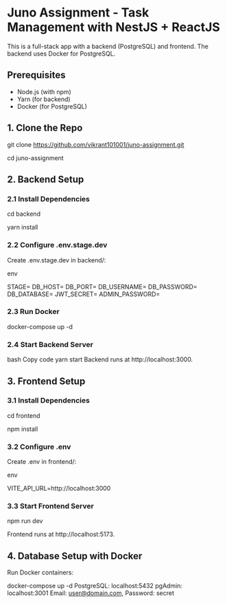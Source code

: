 # Juno Assignment - Task Management with NestJS + ReactJS

This is a full-stack app with a backend (PostgreSQL) and frontend. The backend uses Docker for PostgreSQL.

## Prerequisites
- Node.js (with npm)
- Yarn (for backend)
- Docker (for PostgreSQL)

## 1. Clone the Repo

git clone https://github.com/vikrant101001/juno-assignment.git

cd juno-assignment

## 2. Backend Setup


### 2.1 Install Dependencies

cd backend

yarn install

### 2.2 Configure .env.stage.dev


Create .env.stage.dev in backend/:

env


STAGE=
DB_HOST=
DB_PORT=
DB_USERNAME=
DB_PASSWORD=
DB_DATABASE=
JWT_SECRET=
ADMIN_PASSWORD=

### 2.3 Run Docker

docker-compose up -d


### 2.4 Start Backend Server
bash
Copy code
yarn start
Backend runs at http://localhost:3000.

## 3. Frontend Setup
### 3.1 Install Dependencies

cd frontend

npm install

### 3.2 Configure .env
Create .env in frontend/:

env

VITE_API_URL=http://localhost:3000

### 3.3 Start Frontend Server

npm run dev

Frontend runs at http://localhost:5173.

## 4. Database Setup with Docker
Run Docker containers:

docker-compose up -d
PostgreSQL: localhost:5432
pgAdmin: localhost:3001
Email: user@domain.com, Password: secret

